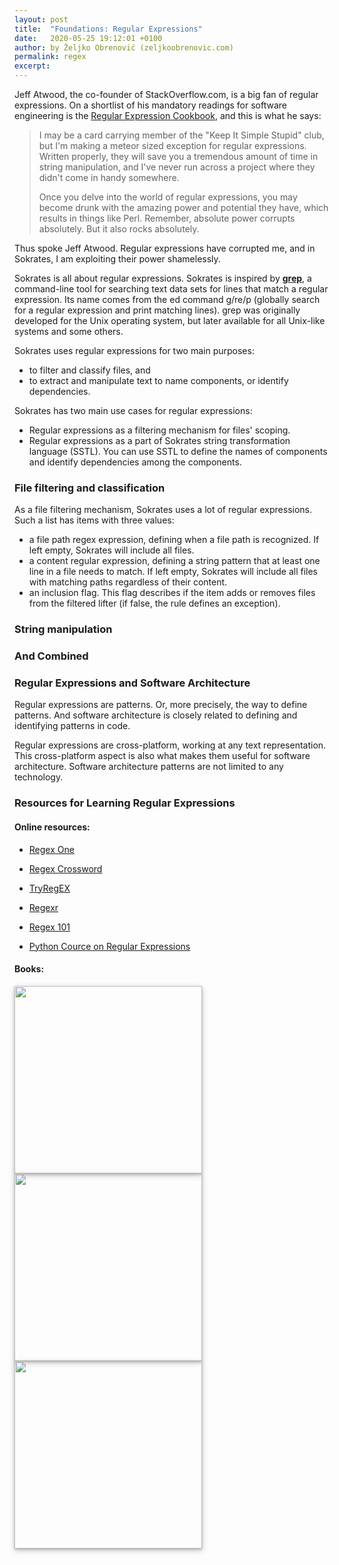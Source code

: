```yaml
---
layout: post
title:  "Foundations: Regular Expressions"
date:   2020-05-25 19:12:01 +0100
author: by Željko Obrenović (zeljkoobrenovic.com)
permalink: regex
excerpt:
---
```


Jeff Atwood, the co-founder of StackOverflow.com, is a big fan of regular expressions. On a shortlist of his mandatory readings for software engineering is the [Regular Expression Cookbook](https://www.amazon.com/dp/1449319432/), and this is what he says:

> I may be a card carrying member of the "Keep It Simple Stupid" club, but I'm making a meteor sized exception for regular expressions. Written properly, they will save you a tremendous amount of time in string manipulation, and I've never run across a project where they didn't come in handy somewhere.
>
> Once you delve into the world of regular expressions, you may become drunk with the amazing power and potential they have, which results in things like Perl. Remember, absolute power corrupts absolutely. But it also rocks absolutely.

Thus spoke Jeff Atwood. Regular expressions have corrupted me, and in Sokrates, I am exploiting their power  shamelessly.

Sokrates is all about regular expressions. Sokrates is inspired by [**grep**](https://en.wikipedia.org/wiki/Grep), a command-line tool for searching text data sets for lines that match a regular expression. Its name comes from the ed command g/re/p (globally search for a regular expression and print matching lines). grep was originally developed for the Unix operating system, but later available for all Unix-like systems and some others.

Sokrates uses regular expressions for two main purposes:
* to filter and classify files, and
* to extract and manipulate text to name components, or identify dependencies.

Sokrates has two main use cases for regular expressions:
* Regular expressions as a filtering mechanism for files' scoping.
* Regular expressions as a part of Sokrates string transformation language (SSTL). You can use SSTL to define the names of components and identify dependencies among the components.

### File filtering and classification

As a file filtering mechanism, Sokrates uses a lot of regular expressions. Such a list has items with three values:
* a file path regex expression, defining when a file path is recognized. If left empty,
 Sokrates will include all files.
* a content regular expression, defining a string pattern that at least one line in a file needs to match. If left empty, Sokrates will include all files with matching paths regardless of their content.
* an inclusion flag. This flag describes if the item adds or removes files from the filtered lifter (if false, the rule defines an exception).

### String manipulation

### And Combined

### Regular Expressions and Software Architecture

Regular expressions are patterns. Or, more precisely, the way to define patterns. And software architecture is closely related to defining and identifying patterns in code.

Regular expressions are cross-platform, working at any text representation. This cross-platform aspect is also what makes them useful for software architecture. Software architecture patterns are not limited to any technology.

### Resources for Learning Regular Expressions

#### Online resources:

* [Regex One](https://regexone.com/)

* [Regex Crossword](https://regexcrossword.com/)

* [TryRegEX](http://tryregex.com/)

* [Regexr](https://regexr.com/)

* [Regex 101](https://regex101.com/)

* [Python Cource on Regular Expressions](https://www.python-course.eu/re.php)


#### Books:

<a href="https://www.oreilly.com/library/view/regular-expressions-cookbook/9781449327453/" target="_blank">
  <img src="assets/images/sokrates/book-regex-cookbook.png" width="300"
       style="box-shadow: 0 2px 4px 0 rgba(0, 0, 0, 0.2), 0 3px 10px 0 rgba(0, 0, 0, 0.19);"/>
</a>

<a href="https://www.oreilly.com/library/view/mastering-regular-expressions/0596528124/" target="_blank">
  <img src="assets/images/sokrates/book-regex.png" width="300"
       style="box-shadow: 0 2px 4px 0 rgba(0, 0, 0, 0.2), 0 3px 10px 0 rgba(0, 0, 0, 0.19);"/>
</a>

<a href="https://www.oreilly.com/library/view/introducing-regular-expressions/9781449338879/" target="_blank">
  <img src="assets/images/sokrates/book-regex-intro.png" width="300"
       style="box-shadow: 0 2px 4px 0 rgba(0, 0, 0, 0.2), 0 3px 10px 0 rgba(0, 0, 0, 0.19);"/>
</a>
